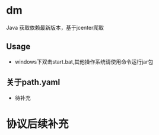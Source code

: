 # dm

Java 获取依赖最新版本，基于jcenter爬取

## Usage

- windows下双击start.bat,其他操作系统请使用命令运行jar包

## 关于path.yaml

- 待补充

# 协议后续补充

